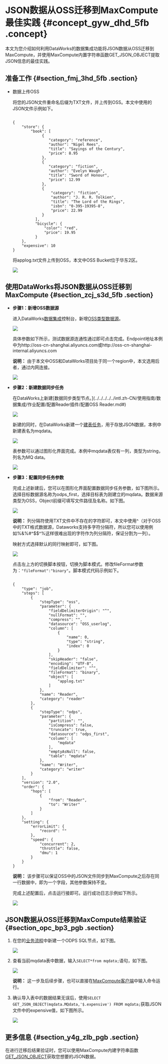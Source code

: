 # JSON数据从OSS迁移到MaxCompute最佳实践 {#concept_gyw_dhd_5fb .concept}

本文为您介绍如何利用DataWorks的数据集成功能将JSON数据从OSS迁移到MaxCompute，并使用MaxCompute内置字符串函数GET\_JSON\_OBJECT提取JSON信息的最佳实践。

## 准备工作 {#section_fmj_3hd_5fb .section}

-   数据上传OSS

    将您的JSON文件重命名后缀为TXT文件，并上传到OSS。本文中使用的JSON文件示例如下。

    ```
    
    {
        "store": {
            "book": [
                 {
                    "category": "reference",
                    "author": "Nigel Rees",
                    "title": "Sayings of the Century",
                    "price": 8.95
                 },
                 {
                    "category": "fiction",
                    "author": "Evelyn Waugh",
                    "title": "Sword of Honour",
                    "price": 12.99
                 },
                 {
                     "category": "fiction",
                     "author": "J. R. R. Tolkien",
                     "title": "The Lord of the Rings",
                     "isbn": "0-395-19395-8",
                     "price": 22.99
                 }
              ],
              "bicycle": {
                  "color": "red",
                  "price": 19.95
              }
        },
        "expensive": 10
    }
    ```

    将applog.txt文件上传到OSS，本文中OSS Bucket位于华东2区。

    ![](http://static-aliyun-doc.oss-cn-hangzhou.aliyuncs.com/assets/img/62284/154865517031516_zh-CN.png)


## 使用DataWorks将JSON数据从OSS迁移到MaxCompute {#section_zcj_s3d_5fb .section}

-   **步骤1：新增OSS数据源**

    进入DataWorks[数据集成](../../../../../intl.zh-CN/使用指南/数据集成/数据集成简介/数据集成概述.md#)控制台，新增[OSS类型数据源](../../../../../intl.zh-CN/使用指南/数据集成/数据源配置/配置OSS数据源.md#)。

    ![](http://static-aliyun-doc.oss-cn-hangzhou.aliyuncs.com/assets/img/62284/154865517031532_zh-CN.png)

    具体参数如下所示，测试数据源连通性通过即可点击完成。Endpoint地址本例中为http://oss-cn-shanghai.aliyuncs.com或http://oss-cn-shanghai-internal.aliyuncs.com

    **说明：** 由于本文中OSS和DataWorks项目处于同一个region中，本文选用后者，通过内网连接。

    ![](http://static-aliyun-doc.oss-cn-hangzhou.aliyuncs.com/assets/img/62284/154865517031536_zh-CN.png)

-   **步骤2：新建数据同步任务**

    在DataWorks上新建[数据同步类型节点。](../../../../../intl.zh-CN/使用指南/数据集成/作业配置/配置Reader插件/配置OSS Reader.md#)

    ![](http://static-aliyun-doc.oss-cn-hangzhou.aliyuncs.com/assets/img/62284/154865517031543_zh-CN.png)

    新建的同时，在DataWorks新建一个[建表任务](../../../../../intl.zh-CN/使用指南/数据开发/表管理.md#)，用于存放JSON数据，本例中新建表名为mqdata。

    ![](http://static-aliyun-doc.oss-cn-hangzhou.aliyuncs.com/assets/img/62284/154865517031544_zh-CN.png)

    表参数可以通过图形化界面完成。本例中mqdata表仅有一列，类型为string，列名为MQ data。

    ![](http://static-aliyun-doc.oss-cn-hangzhou.aliyuncs.com/assets/img/62284/154865517031545_zh-CN.png)

-   **步骤3：配置同步任务参数**

    完成上述新建后，您可以在图形化界面配置数据同步任务参数，如下图所示。选择目标数据源名称为odps\_first，选择目标表为刚建立的mqdata。数据来源类型为OSS，Object前缀可填写文件路径及名称。如下图。

    ![](http://static-aliyun-doc.oss-cn-hangzhou.aliyuncs.com/assets/img/62284/154865517031546_zh-CN.png)

    **说明：** 列分隔符使用TXT文件中不存在的字符即可，本文中使用^（对于OSS中的TXT格式数据源，Dataworks支持多字符分隔符，所以您可以使用例如%&%\#^$$^%这样很难出现的字符作为列分隔符，保证分割为一列）。

    映射方式选择默认的同行映射即可，如下图。

    ![](http://static-aliyun-doc.oss-cn-hangzhou.aliyuncs.com/assets/img/62284/154865517031548_zh-CN.png)

    点击左上方的切换脚本按钮，切换为脚本模式。修改fileFormat参数为：`"fileFormat":"binary"`。脚本模式代码示例如下。

    ```
    
    {
        "type": "job",
        "steps": [
            {
                "stepType": "oss",
                "parameter": {
                    "fieldDelimiterOrigin": "^",
                    "nullFormat": "",
                    "compress": "",
                    "datasource": "OSS_userlog",
                    "column": [
                        {
                            "name": 0,
                            "type": "string",
                            "index": 0
                        }
                    ],
                    "skipHeader": "false",
                    "encoding": "UTF-8",
                    "fieldDelimiter": "^",
                    "fileFormat": "binary",
                    "object": [
                        "applog.txt"
                    ]
                },
                "name": "Reader",
                "category": "reader"
            },
            {
                "stepType": "odps",
                "parameter": {
                    "partition": "",
                    "isCompress": false,
                    "truncate": true,
                    "datasource": "odps_first",
                    "column": [
                        "mqdata"
                    ],
                    "emptyAsNull": false,
                    "table": "mqdata"
                },
                "name": "Writer",
                "category": "writer"
            }
        ],
        "version": "2.0",
        "order": {
            "hops": [
                {
                    "from": "Reader",
                    "to": "Writer"
                }
            ]
        },
        "setting": {
            "errorLimit": {
                "record": ""
            },
            "speed": {
                "concurrent": 2,
                "throttle": false,
                "dmu": 1
            }
        }
    }
    ```

    **说明：** 该步骤可以保证OSS中的JSON文件同步到MaxCompute之后存在同一行数据中，即为一个字段，其他参数保持不变。

    完成上述配置后，点击运行接即可。运行成功日志示例如下所示。

    ![](http://static-aliyun-doc.oss-cn-hangzhou.aliyuncs.com/assets/img/62284/154865517031550_zh-CN.png)


## JSON数据从OSS迁移到MaxCompute结果验证 {#section_opc_bp3_pgb .section}

1.  在您的[业务流程](../../../../../intl.zh-CN/使用指南/数据开发/业务流程/业务流程介绍.md#)中新建一个ODPS SQL节点，如下图。

    ![](http://static-aliyun-doc.oss-cn-hangzhou.aliyuncs.com/assets/img/62284/154865517031551_zh-CN.png)

2.  查看当前mqdata表中数据，输入`SELECT*from mqdata;`语句，如下图。

    ![](http://static-aliyun-doc.oss-cn-hangzhou.aliyuncs.com/assets/img/62284/154865517031552_zh-CN.png)

    **说明：** 这一步及后续步骤，也可以直接在[MaxCompute客户端](../../../../../intl.zh-CN/工具及下载/客户端.md#)中输入命令运行。

3.  确认导入表中的数据结果无误后，使用`SELECT GET_JSON_OBJECT(mqdata.MQdata,'$.expensive') FROM mqdata;`获取JSON文件中的expensive值，如下图所示。

    ![](http://static-aliyun-doc.oss-cn-hangzhou.aliyuncs.com/assets/img/62284/154865517131553_zh-CN.png)


## 更多信息 {#section_y4g_zlb_pgb .section}

在进行迁移后结果验证时，您可以使用MaxCompute内建字符串函数[GET\_JSON\_OBJECT](../../../../../intl.zh-CN/用户指南/SQL/内建函数/字符串函数.md#section_cdt_gxz_vdb)获取您想要的JSON数据。


